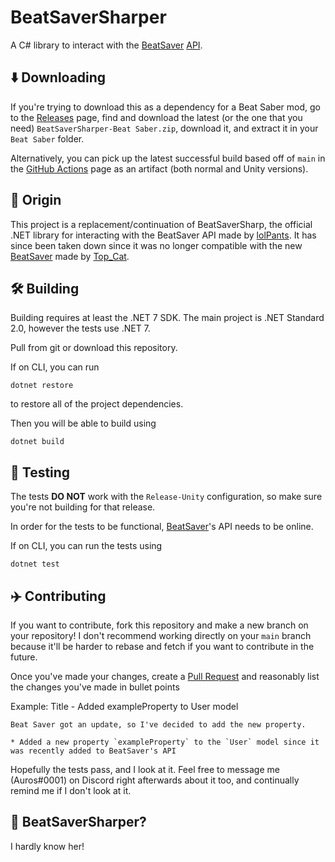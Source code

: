 # BeatSaverSharper

A C# library to interact with the [BeatSaver](https://beatsaver.com) [API](https://api.beatsaver.com/docs).

## ⬇️ Downloading

If you're trying to download this as a dependency for a Beat Saber mod, go to the [Releases](https://github.com/Auros/BeatSaverSharper/releases/latest) page, find and download the latest (or the one that you need) `BeatSaverSharper-Beat Saber.zip`, download it, and extract it in your `Beat Saber` folder.

Alternatively, you can pick up the latest successful build based off of `main` in the [GitHub Actions](https://github.com/Auros/BeatSaverSharper/actions) page as an artifact (both normal and Unity versions).

## 🌱 Origin

This project is a replacement/continuation of BeatSaverSharp, the official .NET library for interacting with the BeatSaver API made by [lolPants](https://github.com/lolPants). It has since been taken down since it was no longer compatible with the new [BeatSaver](https://github.com/beatmaps-io/beatsaver-main) made by [Top_Cat](https://github.com/Top-Cat).

## 🛠️ Building

Building requires at least the .NET 7 SDK. The main project is .NET Standard 2.0, however the tests use .NET 7.

Pull from git or download this repository.

If on CLI, you can run

```
dotnet restore
```
to restore all of the project dependencies.

Then you will be able to build using 
```
dotnet build
```

## 🧪 Testing

The tests **DO NOT** work with the `Release-Unity` configuration, so make sure you're not building for that release.

In order for the tests to be functional, [BeatSaver](https://beatsaver.com)'s API needs to be online.

If on CLI, you can run the tests using
```
dotnet test
```

## ✈️ Contributing

If you want to contribute, fork this repository and make a new branch on your repository! I don't recommend working directly on your `main` branch because it'll be harder to rebase and fetch if you want to contribute in the future.

Once you've made your changes, create a [Pull Request](https://github.com/Auros/BeatSaverSharper/pulls) and reasonably list the changes you've made in bullet points

Example:
Title - Added exampleProperty to User model
```
Beat Saver got an update, so I've decided to add the new property.

* Added a new property `exampleProperty` to the `User` model since it was recently added to BeatSaver's API
```

Hopefully the tests pass, and I look at it. Feel free to message me (Auros#0001) on Discord right afterwards about it too, and continually remind me if I don't look at it.

## 🤡 BeatSaverSharper?
I hardly know her!
